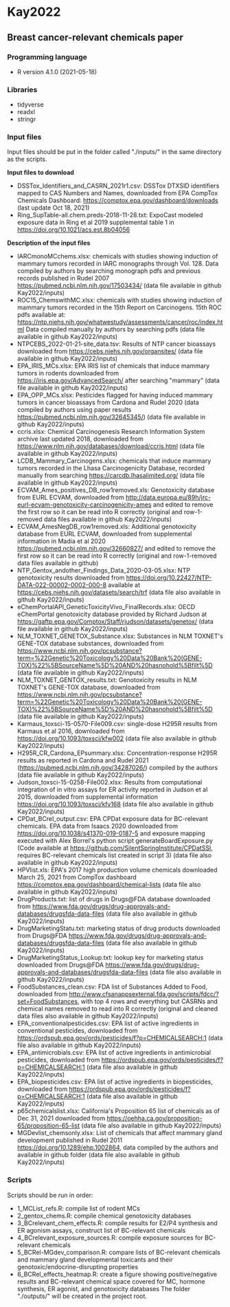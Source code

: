 # Kay2022
## Breast cancer-relevant chemicals paper

### Programming language 

- R version 4.1.0 (2021-05-18)

### Libraries
- tidyverse
- readxl
- stringr

### Input files
Input files should be put in the folder called "./inputs/" in the same directory as the scripts. 

<b>Input files to download</b>
- DSSTox_Identifiers_and_CASRN_2021r1.csv: DSSTox DTXSID identifiers mapped to CAS Numbers and Names, downloaded from EPA CompTox Chemicals Dashboard: https://comptox.epa.gov/dashboard/downloads (last update Oct 18, 2021)
- Ring_SupTable-all.chem.preds-2018-11-28.txt: ExpoCast modeled exposure data in Ring et al 2019 supplemental table 1 in https://doi.org/10.1021/acs.est.8b04056

<b>Description of the input files</b>
- IARCmonoMCchems.xlsx: chemicals with studies showing induction of mammary tumors recorded in IARC monographs through Vol. 128. Data compiled by authors by searching monograph pdfs and previous records published in Rudel 2007 https://pubmed.ncbi.nlm.nih.gov/17503434/ (data file available in github Kay2022/inputs)
- ROC15_ChemswithMC.xlsx: chemicals with studies showing induction of mammary tumors recorded in the 15th Report on Carcinogens. 15th ROC pdfs available at: https://ntp.niehs.nih.gov/whatwestudy/assessments/cancer/roc/index.html Data compiled manually by authors by searching pdfs (data file available in github Kay2022/inputs)
- NTPCEBS_2022-01-21-site_data.tsv: Results of NTP cancer bioassays downloaded from https://cebs.niehs.nih.gov/organsites/ (data file available in github Kay2022/inputs)
- EPA_IRIS_MCs.xlsx: EPA IRIS list of chemicals that induce mammary tumors in rodents downloaded from https://iris.epa.gov/AdvancedSearch/ after searching "mammary" (data file available in github Kay2022/inputs)
- EPA_OPP_MCs.xlsx: Pesticides flagged for having induced mammary tumors in cancer bioassays from Cardona and Rudel 2020 (data compiled by authors using paper results https://pubmed.ncbi.nlm.nih.gov/32645345/) (data file available in github Kay2022/inputs)
- ccris.xlsx: Chemical Carcinogenesis Research Information System archive last updated 2018, downloaded from https://www.nlm.nih.gov/databases/download/ccris.html (data file available in github Kay2022/inputs)
- LCDB_Mammary_Carcinogens.xlsx: chemicals that induce mammary tumors recorded in the Lhasa Carcinogenicity Database, recorded manually from searching https://carcdb.lhasalimited.org/ (data file available in github Kay2022/inputs)
- ECVAM_Ames_positives_DB_row1removed.xls: Genotoxicity database from EURL ECVAM, downloaded from http://data.europa.eu/89h/jrc-eurl-ecvam-genotoxicity-carcinogenicity-ames and edited to remove the first row so it can be read into R correctly (original and row-1-removed data files available in github Kay2022/inputs)
- ECVAM_AmesNegDB_row1removed.xls: Additional genotoxicity database from EURL ECVAM, downloaded from supplemental information in Madia et al 2020 https://pubmed.ncbi.nlm.nih.gov/32660827/ and edited to remove the first row so it can be read into R correctly (original and row-1-removed data files available in github)
- NTP_Gentox_andother_Findings_Data_2020-03-05.xlsx: NTP genotoxicity results downloaded from https://doi.org/10.22427/NTP-DATA-022-00002-0002-000-8 available at https://cebs.niehs.nih.gov/datasets/search/trf (data file also available in github Kay2022/inputs)
- eChemPortalAPI_GeneticToxicityVivo_FinalRecords.xlsx: OECD eChemPortal genotoxicity database provided by Richard Judson at https://gaftp.epa.gov/Comptox/Staff/rjudson/datasets/genetox/ (data file available in github Kay2022/inputs)
- NLM_TOXNET_GENETOX_Substance.xlsx: Substances in NLM TOXNET's GENE-TOX database substances, downloaded from https://www.ncbi.nlm.nih.gov/pcsubstance?term=%22Genetic%20Toxicology%20Data%20Bank%20(GENE-TOX)%22%5BSourceName%5D%20AND%20hasnohold%5Bfilt%5D (data file available in github Kay2022/inputs)
- NLM_TOXNET_GENTOX_results.txt: Genotoxicity results in NLM TOXNET's GENE-TOX database, downloaded from https://www.ncbi.nlm.nih.gov/pcsubstance?term=%22Genetic%20Toxicology%20Data%20Bank%20(GENE-TOX)%22%5BSourceName%5D%20AND%20hasnohold%5Bfilt%5D (data file available in github Kay2022/inputs)
- Karmaus_toxsci-15-0570-File009.csv: single-dose H295R results from Karmaus et al 2016, downloaded from https://doi.org/10.1093/toxsci/kfw002 (data file also available in github Kay2022/inputs)
- H295R_CR_Cardona_EPsummary.xlsx: Concentration-response H295R results as reported in Cardona and Rudel 2021 (https://pubmed.ncbi.nlm.nih.gov/34287026/) compiled by the authors (data file available in github Kay2022/inputs)
- Judson_toxsci-15-0258-File002.xlsx: Results from computational integration of in vitro assays for ER activity reported in Judson et al 2015, downloaded from supplemental information https://doi.org/10.1093/toxsci/kfv168 (data file also available in github Kay2022/inputs)
- CPDat_BCrel_output.csv: EPA CPDat exposure data for BC-relevant chemicals. EPA data from Isaacs 2020 downloaded from https://doi.org/10.1038/s41370-019-0187-5 and exposure mapping executed with Alex Borrel's python script generateBoardExposure.py (Code available at https://github.com/SilentSpringInstitute/CPDatSSI, requires BC-relevant chemicals list created in script 3) (data file also available in github Kay2022/inputs)
- HPVlist.xls: EPA's 2017 high production volume chemicals downloaded March 25, 2021 from CompTox dashboard https://comptox.epa.gov/dashboard/chemical-lists (data file also available in github Kay2022/inputs)
- DrugProducts.txt: list of drugs in Drugs@FDA database downloaded from https://www.fda.gov/drugs/drug-approvals-and-databases/drugsfda-data-files (data file also available in github Kay2022/inputs)
- DrugMarketingStatu.txt: marketing status of drug products downloaded from Drugs@FDA https://www.fda.gov/drugs/drug-approvals-and-databases/drugsfda-data-files (data file also available in github Kay2022/inputs)
- DrugMarketingStatus_Lookup.txt: lookup key for marketing status downloaded from Drugs@FDA https://www.fda.gov/drugs/drug-approvals-and-databases/drugsfda-data-files (data file also available in github Kay2022/inputs)
- FoodSubstances_clean.csv: FDA list of Substances Added to Food, downloaded from http://www.cfsanappsexternal.fda.gov/scripts/fdcc/?set=FoodSubstances, with top 4 rows and everything but CASRNs and chemical names removed to read into R correctly (original and cleaned data files also available in github Kay2022/inputs)
- EPA_conventionalpesticides.csv: EPA list of active ingredients in conventional pesticides, downloaded from https://ordspub.epa.gov/ords/pesticides/f?p=CHEMICALSEARCH:1 (data file also available in github Kay2022/inputs)
- EPA_antimicrobials.csv: EPA list of active ingredients in antimicrobial pesticides, downloaded from https://ordspub.epa.gov/ords/pesticides/f?p=CHEMICALSEARCH:1 (data file also available in github Kay2022/inputs)
- EPA_biopesticides.csv: EPA list of active ingredients in biopesticides, downloaded from https://ordspub.epa.gov/ords/pesticides/f?p=CHEMICALSEARCH:1 (data file also available in github Kay2022/inputs)
- p65chemicalslist.xlsx: California's Proposition 65 list of chemicals as of Dec 31, 2021 downloaded from https://oehha.ca.gov/proposition-65/proposition-65-list (data file also available in github Kay2022/inputs)
- MGDevlist_chemsonly.xlsx: List of chemicals that affect mammary gland development published in Rudel 2011 https://doi.org/10.1289/ehp.1002864, data compiled by the authors and available in github folder (data file also available in github Kay2022/inputs)

### Scripts
Scripts should be run in order:
- 1_MCList_refs.R: compile list of rodent MCs
- 2_gentox_chems.R: compile chemical genotoxicity databases
- 3_BCrelevant_chem_effects.R: compile results for E2/P4 synthesis and ER agonism assays, construct list of BC-relevant chemicals 
- 4_BCrelevant_exposure_sources.R: compile exposure sources for BC-relevant chemicals
- 5_BCRel-MGdev_comparison.R: compare lists of BC-relevant chemicals and mammary gland developmental toxicants and their genotoxic/endocrine-disrupting properties
- 6_BCRel_effects_heatmap.R: create a figure showing positive/negative results and BC-relevant chemical space covered for MC, hormone synthesis, ER agonist, and genotoxicity databases 
The folder "./outputs/" will be created in the project root. 
